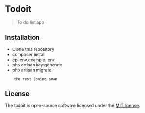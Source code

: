 # Todoit
> To do list app

## Installation
* Clone this repository
* composer install
* cp .env.example .env
* php artisan key:generate
* php artisan migrate

```
    the rest Coming soon
```

## License
The todoit is open-source software licensed under the [MIT license](https://opensource.org/licenses/MIT).

